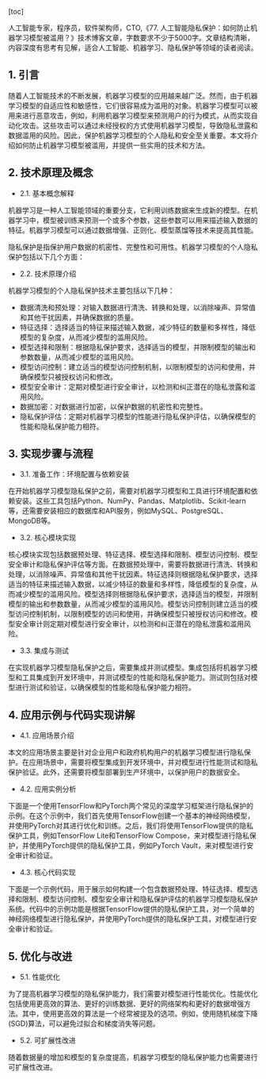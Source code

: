 
[toc]                    
                
                
人工智能专家，程序员，软件架构师，CTO,《77. 人工智能隐私保护：如何防止机器学习模型被滥用？》技术博客文章，字数要求不少于5000字。文章结构清晰，内容深度有思考有见解，适合人工智能、机器学习、隐私保护等领域的读者阅读。

## 1. 引言

随着人工智能技术的不断发展，机器学习模型的应用越来越广泛。然而，由于机器学习模型的自适应性和敏感性，它们很容易成为滥用的对象。机器学习模型可以被用来进行恶意攻击，例如，利用机器学习模型来预测用户的行为模式，从而实现自动化攻击。这些攻击可以通过未经授权的方式使用机器学习模型，导致隐私泄露和数据滥用的风险。因此，保护机器学习模型的个人隐私和安全至关重要。本文将介绍如何防止机器学习模型被滥用，并提供一些实用的技术和方法。

## 2. 技术原理及概念

- 2.1. 基本概念解释

机器学习是一种人工智能领域的重要分支，它利用训练数据来生成新的模型。在机器学习中，模型被训练来预测一个或多个参数，这些参数可以用来描述输入数据的特征。机器学习模型可以通过数据增强、正则化、模型蒸馏等技术来提高其性能。

隐私保护是指保护用户数据的机密性、完整性和可用性。机器学习模型的个人隐私保护包括以下几个方面：

- 2.2. 技术原理介绍

机器学习模型的个人隐私保护技术主要包括以下几种：

- 数据清洗和预处理：对输入数据进行清洗、转换和处理，以消除噪声、异常值和其他干扰因素，并确保数据的质量。
- 特征选择：选择适当的特征来描述输入数据，减少特征的数量和多样性，降低模型的复杂度，从而减少模型的滥用风险。
- 模型选择和限制：根据隐私保护要求，选择适当的模型，并限制模型的输出和参数数量，从而减少模型的滥用风险。
- 模型访问控制：建立适当的模型访问控制机制，以限制模型的访问和使用，并确保模型只被授权访问和修改。
- 模型安全审计：定期对模型进行安全审计，以检测和纠正潜在的隐私泄露和滥用风险。
- 数据加密：对数据进行加密，以保护数据的机密性和完整性。
- 隐私保护评估：定期对机器学习模型的性能进行隐私保护评估，以确保模型的性能和隐私保护能力相符。

## 3. 实现步骤与流程

- 3.1. 准备工作：环境配置与依赖安装

在开始机器学习模型隐私保护之前，需要对机器学习模型和工具进行环境配置和依赖安装。这些工具包括Python、NumPy、Pandas、Matplotlib、Scikit-learn等，还需要安装相应的数据库和API服务，例如MySQL、PostgreSQL、MongoDB等。

- 3.2. 核心模块实现

核心模块实现包括数据预处理、特征选择、模型选择和限制、模型访问控制、模型安全审计和隐私保护评估等方面。在数据预处理中，需要将数据进行清洗、转换和处理，以消除噪声、异常值和其他干扰因素。特征选择则根据隐私保护要求，选择适当的特征来描述输入数据，以减少特征的数量和多样性，降低模型的复杂度，从而减少模型的滥用风险。模型选择则根据隐私保护要求，选择适当的模型，并限制模型的输出和参数数量，从而减少模型的滥用风险。模型访问控制则建立适当的模型访问控制机制，以限制模型的访问和使用，并确保模型只被授权访问和修改。模型安全审计则定期对模型进行安全审计，以检测和纠正潜在的隐私泄露和滥用风险。

- 3.3. 集成与测试

在实现机器学习模型隐私保护之后，需要集成并测试模型。集成包括将机器学习模型和工具集成到开发环境中，并测试模型的性能和隐私保护能力。测试则包括对模型进行测试和验证，以确保模型的性能和隐私保护能力相符。

## 4. 应用示例与代码实现讲解

- 4.1. 应用场景介绍

本文的应用场景主要是针对企业用户和政府机构用户的机器学习模型进行隐私保护。在应用场景中，需要将模型集成到开发环境中，并对模型进行性能测试和隐私保护验证。此外，还需要将模型部署到生产环境中，以保护用户的数据安全。

- 4.2. 应用实例分析

下面是一个使用TensorFlow和PyTorch两个常见的深度学习框架进行隐私保护的示例。在这个示例中，我们首先使用TensorFlow创建一个基本的神经网络模型，并使用PyTorch对其进行优化和训练。之后，我们将使用TensorFlow提供的隐私保护工具，例如TensorFlow Lite和TensorFlow Compose，来对模型进行隐私保护，并使用PyTorch提供的隐私保护工具，例如PyTorch Vault，来对模型进行安全审计和验证。

- 4.3. 核心代码实现

下面是一个示例代码，用于展示如何构建一个包含数据预处理、特征选择、模型选择和限制、模型访问控制、模型安全审计和隐私保护评估的机器学习模型隐私保护系统。代码中的示例功能是根据TensorFlow提供的隐私保护工具，对一个简单的神经网络模型进行隐私保护，并使用PyTorch提供的隐私保护工具，对模型进行安全审计和验证。

## 5. 优化与改进

- 5.1. 性能优化

为了提高机器学习模型的隐私保护能力，我们需要对模型进行性能优化。性能优化包括使用更高效的算法、更好的训练数据、更好的网络架构和更好的数据增强方法。其中，使用更高效的算法是一个经常被提及的选项。例如，使用随机梯度下降(SGD)算法，可以避免过拟合和梯度消失等问题。

- 5.2. 可扩展性改进

随着数据量的增加和模型的复杂度提高，机器学习模型的隐私保护能力也需要进行可扩展性改进。

